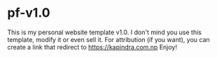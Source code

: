 # pf-v1.0
This is my personal website template v1.0. I don't mind you use this template, modify it or even sell it. For attribution (if you want), you can create a link that redirect to https://kapindra.com.np
Enjoy!
